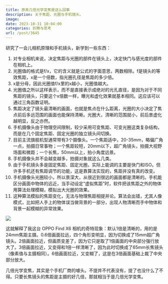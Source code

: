 ```yaml
---
title: 原来几倍光学变焦是这么回事
description: 关于焦距、光圈与手机镜头。
image: 
date: 2023-10-31 10:04:00
categories: 折腾与思考
url: /post/3645
---
```


研究了一会儿相机原理和手机镜头，新学到一些东西：

1. 对专业相机来说，决定焦距与光圈的部件在镜头上，决定快门与感光度的部件在相机上。
2. 光圈值的格式是f/x，它的含义就是公式的字面意思，两数相除。f是镜头的等效焦距，x是一个倍数，指光圈孔径是焦距的多少倍。
3. x是分母，因此光圈值f/x里的x越小，光圈值越大。
4. 光圈值之所以这样表示，而不是直接表示成绝对的光孔直径，是因为对于不同焦距的镜头，只要这个x倍数一样，曝光和虚化效果就基本相同。这应该可以通过三角函数证明。
5. 焦距决定了镜头最清晰的画面，也就是焦点在什么距离，光圈的大小决定了焦点前后多远范围的画面也能保持清晰。光圈大，清晰的范围就小，前后景虚化越明显，反之亦然。
6. 手机摄像头由于物理空间限制，较少采用可变焦距、可变光圈这类复杂结构，而是在几个固定焦距、固定光圈的独立镜头间切换。
7. 目前主流旗舰机型通常带有3个摄像头。一个焦距适中，20-35mm，略偏广角一点，拍摄日常事物；一个焦距较短，20mm以下，超广角镜头，拍摄大视野场面和微距；一个长焦，50mm以上，拍小角度远景。
8. 手机摄像头并不会越变越多，拍摄对象就这么几类。
9. 由于手机镜头多是固定焦距、固定光圈，实际上能调的主要是快门和ISO。但许多手机还有焦距调节的功能，这是靠算法实现的，焦距并没有真的改变。
10. 手机摄像头光圈较小，所以景深大，从很近到很远的画面都是清晰的。手机能区分画面中物体的远近，当手动设定“虚拟焦距”时，软件把该焦距之外的物体用算法处理模糊，模拟出大光圈的效果。
11. 这种算法模拟的焦距变化，无法与物理焦距相提并论。算法会出错，尤其人像模式，比如把人手上的物体误当做背景的一部分，出现人物清晰而手中物体和背景一起模糊的异常效果。

![](https://storage.fleek-internal.com/0a3a8890-e65e-47ce-93d7-0442b9209d38-bucket/blog/posts/2023-10/mmexport1698715415549.jpg)

这就解释了我这台 OPPO Find X6 相机的奇特现象：默认1倍是清晰的，用的是24mm焦距主摄。0.6倍画面拉远，四个角形变明显，因为切换成了15mm超广角镜头。2倍画面拉近，但画质变差了，因为它只是取了1倍画面的中央部分强行放大了。3倍画面拉近，又变得和1倍一样清晰了，因为此时切换成了65mm长焦镜头（像素值与主摄相同）。6倍画面拉近，又变糊了，这是在3倍画面基础上裁了中央部分放大。

几倍光学变焦，其实是个手机厂商的噱头。不提并不代表没有，提了也没什么了不得。只要长焦镜头的焦距是主摄的好几倍，那就相当于是几倍光学变焦。

